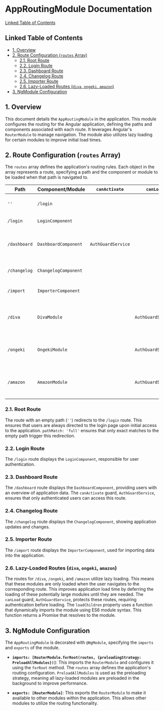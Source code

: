 # AppRoutingModule Documentation

[Linked Table of Contents](#linked-table-of-contents)

## Linked Table of Contents

* [1. Overview](#1-overview)
* [2. Route Configuration (`routes` Array)](#2-route-configuration-routes-array)
    * [2.1. Root Route](#21-root-route)
    * [2.2. Login Route](#22-login-route)
    * [2.3. Dashboard Route](#23-dashboard-route)
    * [2.4. Changelog Route](#24-changelog-route)
    * [2.5. Importer Route](#25-importer-route)
    * [2.6. Lazy-Loaded Routes (`diva`, `ongeki`, `amazon`)](#26-lazy-loaded-routes-diva-ongeki-amazon)
* [3. NgModule Configuration](#3-ngmodule-configuration)


## 1. Overview

This document details the `AppRoutingModule` in the application.  This module configures the routing for the Angular application, defining the paths and components associated with each route.  It leverages Angular's `RouterModule` to manage navigation.  The module also utilizes lazy loading for certain modules to improve initial load times.


## 2. Route Configuration (`routes` Array)

The `routes` array defines the application's routing rules. Each object in the array represents a route, specifying a path and the component or module to be loaded when that path is navigated to.

| Path          | Component/Module             | `canActivate`     | `canLoad`        | Description                                                                 |
|---------------|------------------------------|--------------------|--------------------|-----------------------------------------------------------------------------|
| `''`           | `/login`                     |                    |                    | Redirects the root path (`/`) to the login page.                           |
| `/login`       | `LoginComponent`             |                    |                    | Displays the login component.                                                |
| `/dashboard`   | `DashboardComponent`         | `AuthGuardService` |                    | Displays the dashboard; access is protected by `AuthGuardService`.          |
| `/changelog`   | `ChangelogComponent`         |                    |                    | Displays the changelog component.                                             |
| `/import`      | `ImporterComponent`          |                    |                    | Displays the importer component.                                             |
| `/diva`        | `DivaModule`                 |                    | `AuthGuardService` | Lazy-loads the `DivaModule`; access is protected by `AuthGuardService`.       |
| `/ongeki`      | `OngekiModule`               |                    | `AuthGuardService` | Lazy-loads the `OngekiModule`; access is protected by `AuthGuardService`.     |
| `/amazon`      | `AmazonModule`               |                    | `AuthGuardService` | Lazy-loads the `AmazonModule`; access is protected by `AuthGuardService`.     |


### 2.1. Root Route

The route with an empty path (`''`) redirects to the `/login` route. This ensures that users are always directed to the login page upon initial access to the application.  `pathMatch: 'full'` ensures that only exact matches to the empty path trigger this redirection.


### 2.2. Login Route

The `/login` route displays the `LoginComponent`, responsible for user authentication.


### 2.3. Dashboard Route

The `/dashboard` route displays the `DashboardComponent`, providing users with an overview of application data.  The `canActivate` guard, `AuthGuardService`, ensures that only authenticated users can access this route.


### 2.4. Changelog Route

The `/changelog` route displays the `ChangelogComponent`, showing application updates and changes.


### 2.5. Importer Route

The `/import` route displays the `ImporterComponent`, used for importing data into the application.


### 2.6. Lazy-Loaded Routes (`diva`, `ongeki`, `amazon`)

The routes for `/diva`, `/ongeki`, and `/amazon` utilize lazy loading.  This means that these modules are only loaded when the user navigates to the corresponding route. This improves application load time by deferring the loading of these potentially large modules until they are needed.  The `canLoad` guard, `AuthGuardService`, protects these routes, requiring authentication before loading.  The `loadChildren` property uses a function that dynamically imports the module using ES6 module syntax.  This function returns a Promise that resolves to the module.



## 3. NgModule Configuration

The `AppRoutingModule` is decorated with `@NgModule`, specifying the `imports` and `exports` of the module.

* **`imports: [RouterModule.forRoot(routes, {preloadingStrategy: PreloadAllModules})]`**: This imports the `RouterModule` and configures it using the `forRoot` method.  The `routes` array defines the application's routing configuration.  `PreloadAllModules` is used as the preloading strategy, meaning all lazy-loaded modules are preloaded in the background to improve performance.

* **`exports: [RouterModule]`**:  This exports the `RouterModule` to make it available to other modules within the application.  This allows other modules to utilize the routing functionality.
